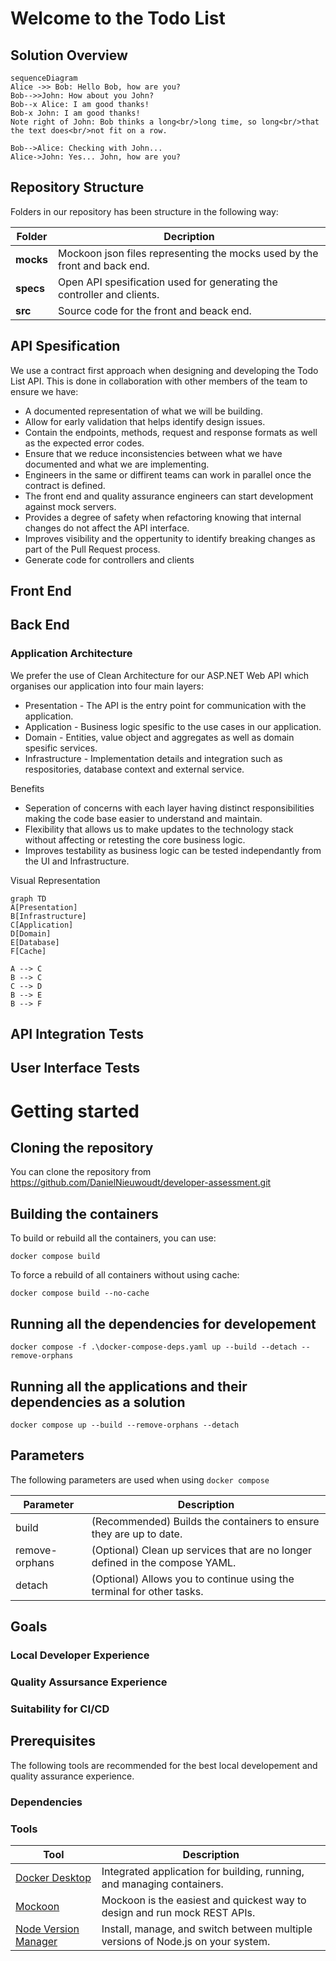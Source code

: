 
# Welcome to the Todo List 

## Solution Overview 

```mermaid
sequenceDiagram
Alice ->> Bob: Hello Bob, how are you?
Bob-->>John: How about you John?
Bob--x Alice: I am good thanks!
Bob-x John: I am good thanks!
Note right of John: Bob thinks a long<br/>long time, so long<br/>that the text does<br/>not fit on a row.

Bob-->Alice: Checking with John...
Alice->John: Yes... John, how are you?
```

## Repository Structure

Folders in our repository has been structure in the following way:

|Folder| Decription |
|--|--|
| **mocks** | Mockoon json files representing the mocks used by the front and back end. |
| **specs** | Open API spesification used for generating the controller and clients. |
| **src** | Source code for the front and beack end.  |

## API Spesification

We use a contract first approach when designing and developing the Todo List API. This is  done in collaboration with other members of the team to ensure we have:

- A documented representation of what we will be building. 
- Allow for early validation that helps identify design issues.
- Contain the endpoints, methods, request and response formats as well as the expected error codes.
- Ensure that we reduce inconsistencies between what we have documented and what we are implementing.
- Engineers in the same or diffirent teams can work in parallel once the contract is defined.
- The front end and quality assurance engineers can start development against mock servers.
- Provides a degree of safety when refactoring knowing that internal changes do not affect the API interface.
- Improves visibility and the oppertunity to identify breaking changes as part of the Pull Request process.
- Generate code for controllers and clients 

## Front End 

## Back End

### Application Architecture

We prefer the use of Clean Architecture for our ASP.NET Web API which organises our application into four main layers:

- Presentation - The API is the entry point for communication with the application.
- Application - Business logic spesific to the use cases in our application.
- Domain - Entities, value object and aggregates as well as domain spesific services.
- Infrastructure - Implementation details and integration such as respositories, database context and external service.

Benefits 

- Seperation of concerns with each layer having distinct responsibilities making the code base easier to understand and maintain.
- Flexibility that allows us to make updates to the technology stack without affecting or retesting the core business logic.
- Improves testability as business logic can be tested independantly from the UI and Infrastructure.

Visual Representation

```mermaid
graph TD
A[Presentation]
B[Infrastructure]
C[Application]
D[Domain]
E[Database]
F[Cache]

A --> C
B --> C
C --> D
B --> E
B --> F
```

## API Integration Tests

## User Interface Tests

# Getting started

## Cloning the repository

You can clone the repository from https://github.com/DanielNieuwoudt/developer-assessment.git

## Building the containers

To build or rebuild all the containers, you can use:

 `docker compose build`

To force a rebuild of all containers without using cache:

`docker compose build --no-cache`

## Running all the dependencies for developement

`docker compose -f .\docker-compose-deps.yaml up --build --detach --remove-orphans`

## Running all the applications and their dependencies as a solution

`docker compose up --build --remove-orphans --detach`

## Parameters

The following parameters are used when using `docker compose`

| Parameter | Description |
|--|--|
| build | (Recommended) Builds the containers to ensure they are up to date. |
| remove-orphans | (Optional) Clean up services that are no longer defined in the compose YAML. |
| detach | (Optional) Allows you to continue using the terminal for other tasks. |

## Goals

### Local Developer Experience

### Quality Assursance Experience

### Suitability for CI/CD

## Prerequisites

The following tools are recommended for the best local developement and quality assurance experience.

### Dependencies

### Tools

| Tool | Description |
|--|--|
| [Docker Desktop](https://www.docker.com/products/docker-desktop/) | Integrated application for building, running, and managing containers. |
| [Mockoon](https://mockoon.com/) | Mockoon is the easiest and quickest way to design and run mock REST APIs. |
| [Node Version Manager](https://github.com/nvm-sh/nvm) | Install, manage, and switch between multiple versions of Node.js on your system. |